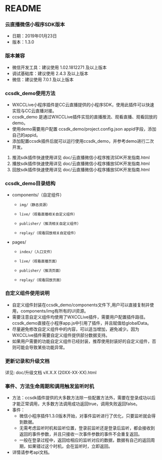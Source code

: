 # README

### 云直播微信小程序SDK版本
* 日期：2019年01月23日
* 版本：1.3.0

### 版本兼容
* 微信开发工具：建议使用 1.02.1812271 及以上版本
* 调试基础库：建议使用 2.4.3 及以上版本
* 微信：建议使用 7.0.1 及以上版本

### ccsdk_demo使用方法
* WXCCLive小程序插件是CC云直播提供的小程序SDK，使用此插件可以快速实现与CC云直播对接。
* ccsdk_demo 是通过WXCCLive插件实现的直播推流、观看直播、观看回放的demo。
* 使用demo需要用户配置 ccsdk_demo/project.config.json appid字段，添加自己的appid。
* 添加配置ccsdk插件后就可以运行使用ccsdk_demo，并参考demo进行二次开发。

1. 推流sdk插件快速使用详见 doc/云直播微信小程序推流SDK开发指南.html
2. 播放sdk插件快速使用详见 doc/云直播微信小程序播放SDK开发指南.html
3. 回放sdk插件快速使用详见 doc/云直播微信小程序播放SDK开发指南.html

### ccsdk_demo目录结构
* components/（自定组件）
    *     img/（静态资源）
    *     live/（观看直播相关自定义组件）
    *     publisher/（推流相关自定义组件）
    *     replay/（观看回放相关自定组件）
* pages/
    *     index/（入口文件）
    *     live/（观看直播页面）
    *     publisher/（推流页面）
    *     replay/（观看回放页面）

### 自定义组件使用说明
* 自定义组件封装在ccsdk_demo/components文件下,用户可以直接复制并使用，components/img有所有的UI资源。
* 需要注意自定义组件均使用了WXCCLive插件，需要用户配置插件路径。ccsdk_demo直接在小程序app.js中引用了插件，并且赋值给globalData。
* 尽量避免修改自定义组件中的内容，可以适当增加，避免减少。因为WXCCLive插件需要自定义组件提供部分数据支持。
* 如果用户需要的功能自定义组件已经封装，推荐使用封装好的自定义组件，否则可能会导致某些功能异常。

### 更新记录和升级文档

详见: doc/升级文档 vX.X.X (20XX-XX-XX).html

### 事件、方法生命周期和调用触发监听时机
* 方法：ccsdk插件提供的大多数方法除一些配置方法外，需要在登录成功以后才能正常调用，大多数方法调用成功返回true，调用失败返回false。
* 事件：
    * 微信小程序插件1.3.0版本开始，对事件监听进行了优化，只要监听就会得到数据。
    * 无需考虑监听时机和监听位置，登录前监听还是登录后监听，都会接收到返回的事件参数，并且只接收一次事件参数的事件不会重复返回。
    * 一般在登录过程中，返回给相应的监听对应的数据，数据有自己的返回周期，如果错过这个时机，会在监听时，立即返回。
* 详情请参考api文档。







